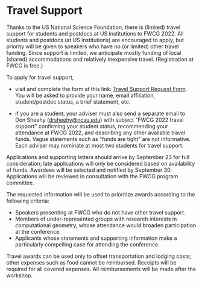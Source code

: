 # Travel Support

Thanks to the US National Science Foundation, there is (limited) travel support for students and postdocs at US institutions to FWCG 2022.
All students and postdocs (at US institutions) are encouraged to apply, but
priority will be given to speakers who have no (or limited) other travel
funding. Since support is limited, we anticipate mostly funding of local
(shared) accommodations and relatively inexpensive travel. (Registration at
FWCG is free.)

To apply for travel support,

- visit and complete the form at this link:
  [Travel Support Request Form](https://forms.gle/H47PxXcGuKvdZWAn8).  You will
  be asked to provide your name, email affiliation, student/postdoc status,
  a brief statement, etc.

- if you are a student, your adviser must also send a separate email to Don
  Sheehy (drsheehy@ncsu.edu) with subject "FWCG 2022 travel support"
  confirming your student status, recommending your attendance at FWCG 2022,
  and describing any other available travel funds. Vague statements such as
  "funds are tight" are not informative. Each adviser may nominate at most
  two students for travel support.

Applications and supporting letters should arrive by September 23 for full
consideration; late applications will only be considered based on
availability of funds. Awardees will be selected and notified by
September 30.  Applications will be reviewed in consultation with the FWCG
program committee.

The requested information will be used to prioritize awards according to the
following criteria:

- Speakers presenting at FWCG who do not have other travel support.
- Members of under-represented groups with research interests in
  computational geometry, whose attendance would broaden participation at the
  conference.
- Applicants whose statements and supporting information make a particularly
  compelling case for attending the conference.

Travel awards can be used only to offset transportation and lodging costs;
other expenses such as food cannot be reimbursed. Receipts will be required
for all covered expenses. All reimbursements will be made after the workshop.
